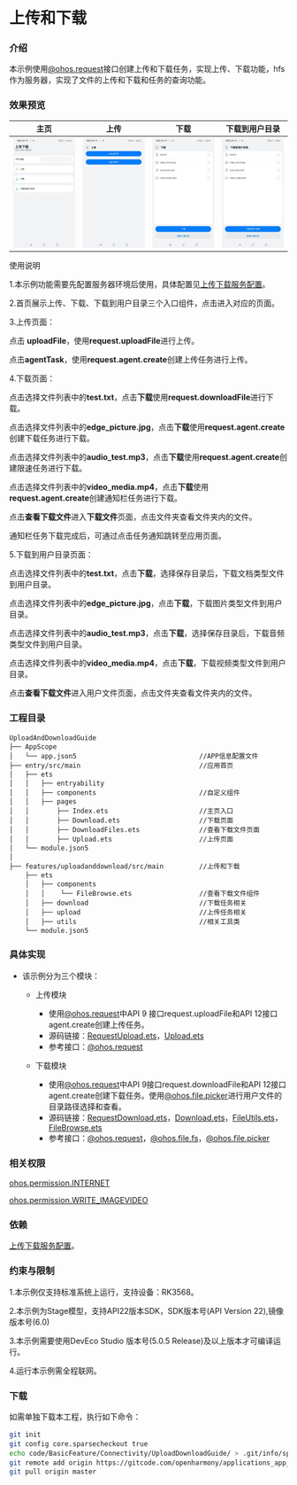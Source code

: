 # 上传和下载

### 介绍
本示例使用[@ohos.request](https://gitee.com/openharmony/docs/blob/master/zh-cn/application-dev/reference/apis-basic-services-kit/js-apis-request.md)接口创建上传和下载任务，实现上传、下载功能，hfs作为服务器，实现了文件的上传和下载和任务的查询功能。

### 效果预览

|                    主页                     |                     上传                      |                         下载                          |                         下载到用户目录                          |
|:-----------------------------------------:|:-------------------------------------------:|:---------------------------------------------------:|:--------------------------------------------------------:|
| ![home](screenshots/devices/zh/home.jpeg) | ![util](screenshots/devices/zh/upload.jpeg) | ![convertxml](screenshots/devices/zh/download.jpeg) | ![convertxml](screenshots/devices/zh/download_user.jpeg) |

使用说明

1.本示例功能需要先配置服务器环境后使用，具体配置见[上传下载服务配置](./environment)。

2.首页展示上传、下载、下载到用户目录三个入口组件，点击进入对应的页面。

3.上传页面：

点击 **uploadFile**，使用**request.uploadFile**进行上传。

点击**agentTask**，使用**request.agent.create**创建上传任务进行上传。

4.下载页面：

点击选择文件列表中的**test.txt**，点击**下载**使用**request.downloadFile**进行下载。

点击选择文件列表中的**edge_picture.jpg**，点击**下载**使用**request.agent.create**创建下载任务进行下载。

点击选择文件列表中的**audio_test.mp3**，点击**下载**使用**request.agent.create**创建限速任务进行下载。

点击选择文件列表中的**video_media.mp4**，点击**下载**使用**request.agent.create**创建通知栏任务进行下载。

点击**查看下载文件**进入**下载文件**页面，点击文件夹查看文件夹内的文件。

通知栏任务下载完成后，可通过点击任务通知跳转至应用页面。

5.下载到用户目录页面：

点击选择文件列表中的**test.txt**，点击**下载**，选择保存目录后，下载文档类型文件到用户目录。

点击选择文件列表中的**edge_picture.jpg**，点击**下载**，下载图片类型文件到用户目录。

点击选择文件列表中的**audio_test.mp3**，点击**下载**，选择保存目录后，下载音频类型文件到用户目录。

点击选择文件列表中的**video_media.mp4**，点击**下载**，下载视频类型文件到用户目录。

点击**查看下载文件**进入用户文件页面，点击文件夹查看文件夹内的文件。

### 工程目录

```
UploadAndDownloadGuide
├── AppScope                                    
│   └── app.json5                               //APP信息配置文件
├── entry/src/main                              //应用首页
│   ├── ets
│   │   ├── entryability
│   │   ├── components                          //自定义组件
│   │   ├── pages
│   │       ├── Index.ets                       //主页入口
│   │       ├── Download.ets                    //下载页面                     
│   │       ├── DownloadFiles.ets               //查看下载文件页面
│   │       ├── Upload.ets                      //上传页面 
│   └── module.json5
│
├── features/uploadanddownload/src/main         //上传和下载
    ├── ets     
    │   ├── components
    │   │    └── FileBrowse.ets                 //查看下载文件组件  
    │   ├── download                            //下载任务相关
    │   ├── upload                              //上传任务相关
    │   ├── utils                               //相关工具类
    └── module.json5
```

### 具体实现

* 该示例分为三个模块：
  * 上传模块
    * 使用[@ohos.request](https://gitcode.com/openharmony/docs/blob/master/zh-cn/application-dev/reference/apis-basic-services-kit/js-apis-request.md)中API 9 接口request.uploadFile和API 12接口agent.create创建上传任务。
    * 源码链接：[RequestUpload.ets](./features/uploadanddownload/src/main/ets/upload/RequestUpload.ets)，[Upload.ets](./entry/src/main/ets/pages/Upload.ets)
    * 参考接口：[@ohos.request](https://gitee.com/openharmony/docs/blob/master/zh-cn/application-dev/reference/apis-basic-services-kit/js-apis-request.md)
    
  * 下载模块
    * 使用[@ohos.request](https://gitcode.com/openharmony/docs/blob/master/zh-cn/application-dev/reference/apis-basic-services-kit/js-apis-request.md)中API 9接口request.downloadFile和API 12接口agent.create创建下载任务。使用[@ohos.file.picker](https://gitcode.com/openharmony/docs/blob/master/zh-cn/application-dev/reference/apis-core-file-kit/js-apis-file-picker.md)进行用户文件的目录路径选择和查看。
    * 源码链接：[RequestDownload.ets](./features/uploadanddownload/src/main/ets/download/RequestDownload.ets)，[Download.ets](./entry/src/main/ets/pages/Download.ets)，[FileUtils.ets](./features/uploadanddownload/src/main/ets/utils/FileUtils.ets)，[FileBrowse.ets](./features/uploadanddownload/src/main/ets/components/FileBrowse.ets)
    * 参考接口：[@ohos.request](https://gitcode.com/openharmony/docs/blob/master/zh-cn/application-dev/reference/apis-basic-services-kit/js-apis-request.md)，[@ohos.file.fs](https://gitcode.com/openharmony/docs/blob/master/zh-cn/application-dev/reference/apis-core-file-kit/js-apis-file-fs.md)，[@ohos.file.picker](https://gitcode.com/openharmony/docs/blob/master/zh-cn/application-dev/reference/apis-core-file-kit/js-apis-file-picker.md)
    
      

  

### 相关权限

[ohos.permission.INTERNET](https://gitcode.com/openharmony/docs/blob/master/zh-cn/application-dev/security/AccessToken/permissions-for-all.md#ohospermissioninternet)

[ohos.permission.WRITE_IMAGEVIDEO](https://gitcode.com/openharmony/docs/blob/master/zh-cn/application-dev/security/AccessToken/restricted-permissions.md#ohospermissionwrite_imagevideo)

### 依赖

[上传下载服务配置](./environment)。

### 约束与限制

1.本示例仅支持标准系统上运行，支持设备：RK3568。

2.本示例为Stage模型，支持API22版本SDK，SDK版本号(API Version 22),镜像版本号(6.0)

3.本示例需要使用DevEco Studio 版本号(5.0.5 Release)及以上版本才可编译运行。

4.运行本示例需全程联网。

###  下载

如需单独下载本工程，执行如下命令：

```bash
git init
git config core.sparsecheckout true
echo code/BasicFeature/Connectivity/UploadDownloadGuide/ > .git/info/sparse-checkout
git remote add origin https://gitcode.com/openharmony/applications_app_samples.git
git pull origin master
```